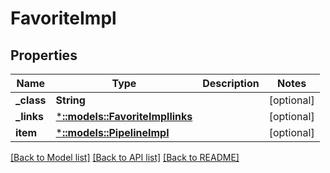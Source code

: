 # FavoriteImpl

## Properties
Name | Type | Description | Notes
------------ | ------------- | ------------- | -------------
**_class** | **String** |  | [optional] 
**_links** | [***::models::FavoriteImpllinks**](FavoriteImpllinks.md) |  | [optional] 
**item** | [***::models::PipelineImpl**](PipelineImpl.md) |  | [optional] 

[[Back to Model list]](../README.md#documentation-for-models) [[Back to API list]](../README.md#documentation-for-api-endpoints) [[Back to README]](../README.md)


